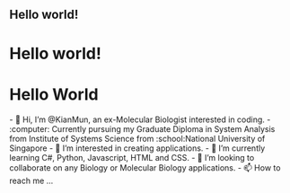 ## Hello world!
# Hello world!
<h1>Hello World</h1>
- 👋 Hi, I’m @KianMun, an ex-Molecular Biologist interested in coding.
- :computer:  Currently pursuing my Graduate Diploma in System Analysis from Institute of Systems Science from :school:National University of Singapore
- 👀 I’m interested in creating applications. 
- 🌱 I’m currently learning C#, Python, Javascript, HTML and CSS.
- 💞️ I’m looking to collaborate on any Biology or Molecular Biology applications.
- 📫 How to reach me ...
  

<!---
KianMun/KianMun is a ✨ special ✨ repository because its `README.md` (this file) appears on your GitHub profile.
You can click the Preview link to take a look at your changes.
--->
